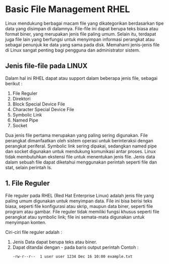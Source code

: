 # Basic File Management RHEL 

Linux mendukung berbagai macam file yang dikategorikan berdasarkan tipe data yang disimpan di dalamnya. File-file ini dapat berupa teks biasa atau format biner, yang merupakan jenis file paling umum. Selain itu, terdapat juga file lain yang berfungsi untuk menyimpan informasi perangkat atau sebagai penunjuk ke data yang sama pada disk. Memahami jenis-jenis file di Linux sangat penting bagi pengguna dan administrator sistem.

## Jenis file-file pada LINUX 

Dalam hal ini RHEL dapat atau support dalam beberapa jenis file, sebagai berikut :
1. File Reguler
2. Direktori
3. Block Special Device File
4. Character Special Device File
5. Symbolic Link
6. Named Pipe
7. Socket

Dua jenis file pertama merupakan yang paling sering digunakan. File perangkat dimanfaatkan oleh sistem operasi untuk berinteraksi dengan perangkat periferal. Symbolic link sering dipakai, sedangkan named pipe dan socket digunakan untuk mendukung komunikasi antar proses. Linux tidak membutuhkan ekstensi file untuk menentukan jenis file. Jenis data dalam sebuah file dapat diketahui menggunakan perintah seperti file dan stat, selain perintah ls.


## 1. File Reguler

File reguler pada RHEL (Red Hat Enterprise Linux) adalah jenis file yang paling umum digunakan untuk menyimpan data. File ini bisa berisi teks biasa, seperti file konfigurasi atau skrip, maupun data biner, seperti file program atau gambar. File reguler tidak memiliki fungsi khusus seperti file perangkat atau symbolic link; file ini semata-mata digunakan untuk menyimpan konten.

Ciri-ciri file reguler adalah :

1. Jenis Data dapat berupa teks atau biner.
2. Dapat ditandai dengan - pada baris output perintah
    Contoh :
   ```bash
   -rw-r--r--  1 user user 1234 Dec 16 10:00 example.txt

   ```
